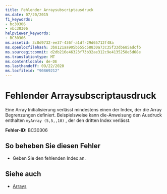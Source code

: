 ```yaml
---
title: Fehlender Arraysubscriptausdruck
ms.date: 07/20/2015
f1_keywords:
- bc30306
- vbc30306
helpviewer_keywords:
- BC30306
ms.assetid: 3c0d9732-ee37-436f-a1df-29d65712f48a
ms.openlocfilehash: 3b8121aa905b555c58830a73c35f33db685adcfb
ms.sourcegitcommit: d2db216e46323f73b32ae312c9e4135258e5d68e
ms.translationtype: MT
ms.contentlocale: de-DE
ms.lasthandoff: 09/22/2020
ms.locfileid: "90869212"
---
```

# <a name="array-subscript-expression-missing"></a>Fehlender Arraysubscriptausdruck

Eine Array Initialisierung verlässt mindestens einen der Index, der die Array Begrenzungen definiert. Beispielsweise kann die-Anweisung den Ausdruck enthalten `myArray (5,5,,10)` , der den dritten Index verlässt.  
  
 **Fehler-ID:** BC30306  
  
## <a name="to-correct-this-error"></a>So beheben Sie diesen Fehler  
  
- Geben Sie den fehlenden Index an.  
  
## <a name="see-also"></a>Siehe auch

- [Arrays](../../programming-guide/language-features/arrays/index.md)
